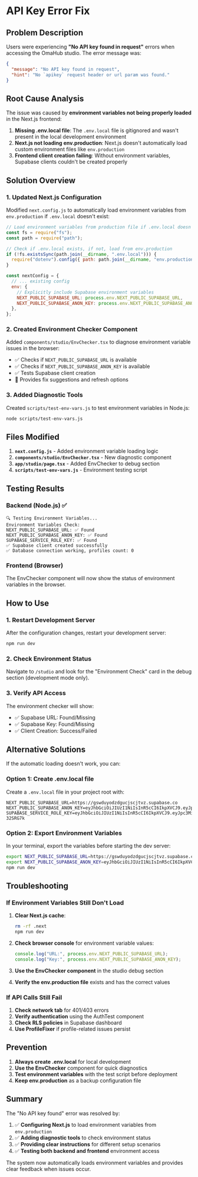 # API Key Error Fix

## Problem Description

Users were experiencing **"No API key found in request"** errors when accessing the OmaHub studio. The error message was:

```json
{
  "message": "No API key found in request",
  "hint": "No `apikey` request header or url param was found."
}
```

## Root Cause Analysis

The issue was caused by **environment variables not being properly loaded** in the Next.js frontend:

1. **Missing .env.local file**: The `.env.local` file is gitignored and wasn't present in the local development environment
2. **Next.js not loading env.production**: Next.js doesn't automatically load custom environment files like `env.production`
3. **Frontend client creation failing**: Without environment variables, Supabase clients couldn't be created properly

## Solution Overview

### 1. Updated Next.js Configuration

Modified `next.config.js` to automatically load environment variables from `env.production` if `.env.local` doesn't exist:

```javascript
// Load environment variables from production file if .env.local doesn't exist
const fs = require("fs");
const path = require("path");

// Check if .env.local exists, if not, load from env.production
if (!fs.existsSync(path.join(__dirname, ".env.local"))) {
  require("dotenv").config({ path: path.join(__dirname, "env.production") });
}

const nextConfig = {
  // ... existing config
  env: {
    // Explicitly include Supabase environment variables
    NEXT_PUBLIC_SUPABASE_URL: process.env.NEXT_PUBLIC_SUPABASE_URL,
    NEXT_PUBLIC_SUPABASE_ANON_KEY: process.env.NEXT_PUBLIC_SUPABASE_ANON_KEY,
  },
};
```

### 2. Created Environment Checker Component

Added `components/studio/EnvChecker.tsx` to diagnose environment variable issues in the browser:

- ✅ Checks if `NEXT_PUBLIC_SUPABASE_URL` is available
- ✅ Checks if `NEXT_PUBLIC_SUPABASE_ANON_KEY` is available
- ✅ Tests Supabase client creation
- 🔧 Provides fix suggestions and refresh options

### 3. Added Diagnostic Tools

Created `scripts/test-env-vars.js` to test environment variables in Node.js:

```bash
node scripts/test-env-vars.js
```

## Files Modified

1. **`next.config.js`** - Added environment variable loading logic
2. **`components/studio/EnvChecker.tsx`** - New diagnostic component
3. **`app/studio/page.tsx`** - Added EnvChecker to debug section
4. **`scripts/test-env-vars.js`** - Environment testing script

## Testing Results

### Backend (Node.js) ✅

```
🔍 Testing Environment Variables...
Environment Variables Check:
NEXT_PUBLIC_SUPABASE_URL: ✅ Found
NEXT_PUBLIC_SUPABASE_ANON_KEY: ✅ Found
SUPABASE_SERVICE_ROLE_KEY: ✅ Found
✅ Supabase client created successfully
✅ Database connection working, profiles count: 0
```

### Frontend (Browser)

The EnvChecker component will now show the status of environment variables in the browser.

## How to Use

### 1. Restart Development Server

After the configuration changes, restart your development server:

```bash
npm run dev
```

### 2. Check Environment Status

Navigate to `/studio` and look for the "Environment Check" card in the debug section (development mode only).

### 3. Verify API Access

The environment checker will show:

- ✅ Supabase URL: Found/Missing
- ✅ Supabase Key: Found/Missing
- ✅ Client Creation: Success/Failed

## Alternative Solutions

If the automatic loading doesn't work, you can:

### Option 1: Create .env.local file

Create a `.env.local` file in your project root with:

```env
NEXT_PUBLIC_SUPABASE_URL=https://gswduyodzdgucjscjtvz.supabase.co
NEXT_PUBLIC_SUPABASE_ANON_KEY=eyJhbGciOiJIUzI1NiIsInR5cCI6IkpXVCJ9.eyJpc3MiOiJzdXBhYmFzZSIsInJlZiI6Imdzd2R1eW9kemRndWNqc2NqdHZ6Iiwicm9sZSI6ImFub24iLCJpYXQiOjE3NDgwMTc0MzgsImV4cCI6MjA2MzU5MzQzOH0.gEREBStwiffbTmAaZGmBBsXo4FYEqQat8TpT46sS60A
SUPABASE_SERVICE_ROLE_KEY=eyJhbGciOiJIUzI1NiIsInR5cCI6IkpXVCJ9.eyJpc3MiOiJzdXBhYmFzZSIsInJlZiI6Imdzd2R1eW9kemRndWNqc2NqdHZ6Iiwicm9sZSI6InNlcnZpY2Vfcm9sZSIsImlhdCI6MTc0ODAxNzQzOCwiZXhwIjoyMDYzNTkzNDM4fQ.4sqZxnRlSXQwRv7wB5JEWcpdTr5_Ucb97IF-32SRG7k
```

### Option 2: Export Environment Variables

In your terminal, export the variables before starting the dev server:

```bash
export NEXT_PUBLIC_SUPABASE_URL=https://gswduyodzdgucjscjtvz.supabase.co
export NEXT_PUBLIC_SUPABASE_ANON_KEY=eyJhbGciOiJIUzI1NiIsInR5cCI6IkpXVCJ9.eyJpc3MiOiJzdXBhYmFzZSIsInJlZiI6Imdzd2R1eW9kemRndWNqc2NqdHZ6Iiwicm9sZSI6ImFub24iLCJpYXQiOjE3NDgwMTc0MzgsImV4cCI6MjA2MzU5MzQzOH0.gEREBStwiffbTmAaZGmBBsXo4FYEqQat8TpT46sS60A
npm run dev
```

## Troubleshooting

### If Environment Variables Still Don't Load

1. **Clear Next.js cache**:

   ```bash
   rm -rf .next
   npm run dev
   ```

2. **Check browser console** for environment variable values:

   ```javascript
   console.log("URL:", process.env.NEXT_PUBLIC_SUPABASE_URL);
   console.log("Key:", process.env.NEXT_PUBLIC_SUPABASE_ANON_KEY);
   ```

3. **Use the EnvChecker component** in the studio debug section

4. **Verify the env.production file** exists and has the correct values

### If API Calls Still Fail

1. **Check network tab** for 401/403 errors
2. **Verify authentication** using the AuthTest component
3. **Check RLS policies** in Supabase dashboard
4. **Use ProfileFixer** if profile-related issues persist

## Prevention

1. **Always create .env.local** for local development
2. **Use the EnvChecker** component for quick diagnostics
3. **Test environment variables** with the test script before deployment
4. **Keep env.production** as a backup configuration file

## Summary

The "No API key found" error was resolved by:

1. ✅ **Configuring Next.js** to load environment variables from `env.production`
2. ✅ **Adding diagnostic tools** to check environment status
3. ✅ **Providing clear instructions** for different setup scenarios
4. ✅ **Testing both backend and frontend** environment access

The system now automatically loads environment variables and provides clear feedback when issues occur.
